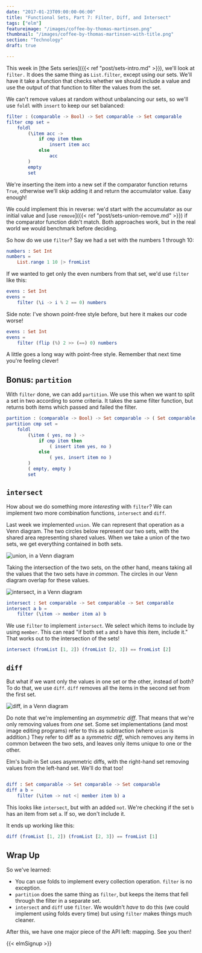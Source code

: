 ```yaml
---
date: "2017-01-23T09:00:00-06:00"
title: "Functional Sets, Part 7: Filter, Diff, and Intersect"
tags: ["elm"]
featureimage: "/images/coffee-by-thomas-martinsen.png"
thumbnail: "/images/coffee-by-thomas-martinsen-with-title.png"
section: "Technology"
draft: true

---
```


This week in [the Sets series]({{< ref "post/sets-intro.md" >}}), we'll look at `filter.`
It does the same thing as `List.filter`, except using our sets.
We'll have it take a function that checks whether we should include a value and use the output of that function to filter the values from the set.

<!--more-->

We can't remove values at random without unbalancing our sets, so we'll use `foldl` with `insert` to keep our set balanced:

```elm
filter : (comparable -> Bool) -> Set comparable -> Set comparable
filter cmp set =
    foldl
        (\item acc ->
            if cmp item then
                insert item acc
            else
                acc
        )
        empty
        set
```

We're inserting the item into a new set if the comparator function returns `True`, otherwise we'll skip adding it and return the accumulator value.
Easy enough!

We could implement this in reverse: we'd start with the accumulator as our initial value and [use `remove`]({{< ref "post/sets-union-remove.md" >}}) if the comparator function didn't match.
Both approaches work, but in the real world we would benchmark before deciding.

So how do we use `filter`?
Say we had a set with the numbers 1 through 10:

```elm
numbers : Set Int
numbers =
    List.range 1 10 |> fromList
```

If we wanted to get only the even numbers from that set, we'd use `filter` like this:

```elm
evens : Set Int
evens =
    filter (\i -> i % 2 == 0) numbers
```

Side note: I've shown point-free style before, but here it makes our code worse!

```elm
evens : Set Int
evens =
    filter (flip (%) 2 >> (==) 0) numbers
```

A little goes a long way with point-free style.
Remember that next time you're feeling clever!

## Bonus: `partition`

With `filter` done, we can add `partition`.
We use this when we want to split a set in two according to some criteria.
It takes the same filter function, but returns both items which passed and failed the filter.

```elm
partition : (comparable -> Bool) -> Set comparable -> ( Set comparable, Set comparable )
partition cmp set =
    foldl
        (\item ( yes, no ) ->
            if cmp item then
                ( insert item yes, no )
            else
                ( yes, insert item no )
        )
        ( empty, empty )
        set
```

## `intersect`

How about we do something more *interesting* with `filter`?
We can implement two more combination functions, `intersect` and `diff`.

Last week we implemented `union`.
We can represent that operation as a Venn diagram.
The two circles below represent our two sets, with the shared area representing shared values.
When we take a union of the two sets, we get everything contained in both sets.

![union, in a Venn diagram](/images/sets/union.png)

Taking the intersection of the two sets, on the other hand, means taking all the values that the two sets have *in common*.
The circles in our Venn diagram overlap for these values.

![intersect, in a Venn diagram](/images/sets/intersect.png)

```elm
intersect : Set comparable -> Set comparable -> Set comparable
intersect a b =
    filter (\item -> member item a) b
```

We use `filter` to implement `intersect`.
We select which items to include by using `member`.
This can read "if both set `a` and `b` have this item, include it."
That works out to the intersection of the sets!

```elm
intersect (fromList [1, 2]) (fromList [2, 3]) == fromList [2]
```

## `diff`

But what if we want only the values in one set or the other, instead of both?
To do that, we use `diff`.
`diff` removes all the items in the second set from the first set.

![diff, in a Venn diagram](/images/sets/diff.png)

Do note that we're implementing an *asymmetric diff*.
That means that we're only removing values from *one* set.
Some set implementations (and most image editing programs) refer to this as subtraction (where `union` is addition.)
They refer to diff as a *symmetric diff*, which removes any items in common between the two sets, and leaves only items unique to one or the other.

Elm's built-in Set uses asymmetric diffs, with the right-hand set removing values from the left-hand set.
We'll do that too!

```elm

diff : Set comparable -> Set comparable -> Set comparable
diff a b =
    filter (\item -> not <| member item b) a
```

This looks like `intersect`, but with an added `not`.
We're checking if the set `b` has an item from set `a`.
If so, we don't include it.

It ends up working like this:

```elm
diff (fromList [1, 2]) (fromList [2, 3]) == fromList [1]
```

## Wrap Up

So we've learned:

- You can use folds to implement every collection operation. `filter` is no exception.
- `partition` does the same thing as `filter`, but keeps the items that fell through the filter in a separate set.
- `intersect` and `diff` use `filter`.
   We wouldn't *have* to do this (we could implement using folds every time) but using `filter` makes things much cleaner.

After this, we have one major piece of the API left: mapping.
See you then!

{{< elmSignup >}}
